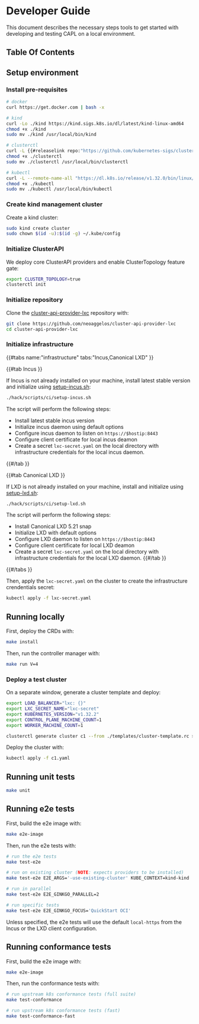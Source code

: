 # Developer Guide

This document describes the necessary steps tools to get started with developing and testing CAPL on a local environment.

## Table Of Contents

<!-- toc -->

## Setup environment

### Install pre-requisites

```bash
# docker
curl https://get.docker.com | bash -x

# kind
curl -Lo ./kind https://kind.sigs.k8s.io/dl/latest/kind-linux-amd64
chmod +x ./kind
sudo mv ./kind /usr/local/bin/kind

# clusterctl
curl -L {{#releaselink repo:"https://github.com/kubernetes-sigs/cluster-api" gomodule:"sigs.k8s.io/cluster-api" asset:"clusterctl-linux-amd64" version:"1.9.x" }} -o clusterctl
chmod +x ./clusterctl
sudo mv ./clusterctl /usr/local/bin/clusterctl

# kubectl
curl -L --remote-name-all "https://dl.k8s.io/release/v1.32.0/bin/linux/amd64/kubectl" -o ./kubectl
chmod +x ./kubectl
sudo mv ./kubectl /usr/local/bin/kubectl
```

### Create kind management cluster

Create a kind cluster:

```bash
sudo kind create cluster
sudo chown $(id -u):$(id -g) ~/.kube/config
```

### Initialize ClusterAPI

We deploy core ClusterAPI providers and enable ClusterTopology feature gate:

```bash
export CLUSTER_TOPOLOGY=true
clusterctl init
```

### Initialize repository

Clone the [cluster-api-provider-lxc](https://github.com/neoaggelos/cluster-api-provider-lxc) repository with:

```bash
git clone https://github.com/neoaggelos/cluster-api-provider-lxc
cd cluster-api-provider-lxc
```

### Initialize infrastructure

{{#tabs name:"infrastructure" tabs:"Incus,Canonical LXD" }}

{{#tab Incus }}

If Incus is not already installed on your machine, install latest stable version and initialize using [setup-incus.sh](https://github.com/neoaggelos/cluster-api-provider-lxc/blob/main/hack/scripts/ci/setup-incus.sh):

```bash
./hack/scripts/ci/setup-incus.sh
```

The script will perform the following steps:

- Install latest stable incus version
- Initialize incus daemon using default options
- Configure incus daemon to listen on `https://$hostip:8443`
- Configure client certificate for local incus deamon
- Create a secret `lxc-secret.yaml` on the local directory with infrastructure credentials for the local incus daemon.

{{#/tab }}

{{#tab Canonical LXD }}

If LXD is not already installed on your machine, install and initialize using [setup-lxd.sh](https://github.com/neoaggelos/cluster-api-provider-lxc/blob/main/hack/scripts/ci/setup-lxd.sh):

```bash
./hack/scripts/ci/setup-lxd.sh
```

The script will perform the following steps:

- Install Canonical LXD 5.21 snap
- Initialize LXD with default options
- Configure LXD daemon to listen on `https://$hostip:8443`
- Configure client certificate for local LXD deamon
- Create a secret `lxc-secret.yaml` on the local directory with infrastructure credentials for the local LXD daemon.
{{#/tab }}

{{#/tabs }}

Then, apply the `lxc-secret.yaml` on the cluster to create the infrastructure crendentials secret:

```bash
kubectl apply -f lxc-secret.yaml
```

## Running locally

First, deploy the CRDs with:

```bash
make install
```

Then, run the controller manager with:

```bash
make run V=4
```

### Deploy a test cluster

On a separate window, generate a cluster template and deploy:

```bash
export LOAD_BALANCER="lxc: {}"
export LXC_SECRET_NAME="lxc-secret"
export KUBERNETES_VERSION="v1.32.2"
export CONTROL_PLANE_MACHINE_COUNT=1
export WORKER_MACHINE_COUNT=1

clusterctl generate cluster c1 --from ./templates/cluster-template.rc > c1.yaml
```

Deploy the cluster with:

```bash
kubectl apply -f c1.yaml
```

## Running unit tests

```bash
make unit
```

## Running e2e tests

First, build the e2e image with:

```bash
make e2e-image
```

Then, run the e2e tests with:

```bash
# run the e2e tests
make test-e2e

# run on existing cluster (NOTE: expects providers to be installed)
make test-e2e E2E_ARGS='-use-existing-cluster' KUBE_CONTEXT=kind-kind

# run in parallel
make test-e2e E2E_GINKGO_PARALLEL=2

# run specific tests
make test-e2e E2E_GINKGO_FOCUS='QuickStart OCI'
```

Unless specified, the e2e tests will use the default `local-https` from the Incus or the LXD client configuration.

## Running conformance tests

First, build the e2e image with:

```bash
make e2e-image
```

Then, run the conformance tests with:

```bash
# run upstream k8s conformance tests (full suite)
make test-conformance

# run upstream k8s conformance tests (fast)
make test-conformance-fast
```
